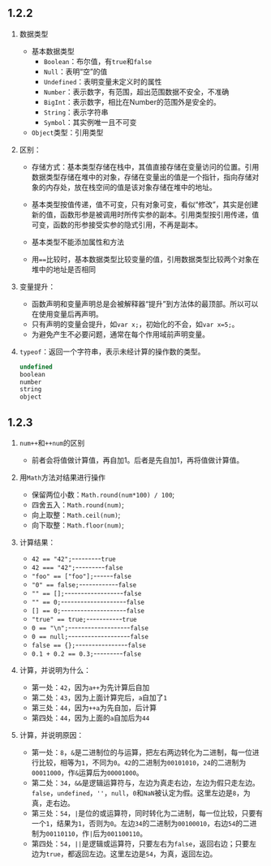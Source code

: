 ## 1.2.2

1. 数据类型

   * 基本数据类型
     * `Boolean`：布尔值，有`true`和`false`
     * `Null`：表明“空”的值
     * `Undefined`：表明变量未定义时的属性
     * `Number`：表示数字，有范围，超出范围数据不安全，不准确
     * `BigInt`：表示数字，相比在Number的范围外是安全的。
     * `String`：表示字符串
     * `Symbol`：其实例唯一且不可变
   * `Object`类型：引用类型

2. 区别：

   * 存储方式：基本类型存储在栈中，其值直接存储在变量访问的位置。引用数据类型存储在堆中的对象，存储在变量出的值是一个指针，指向存储对象的内存处，放在栈空间的值是该对象存储在堆中的地址。

   * 基本类型按值传递，值不可变，只有对象可变，看似“修改”，其实是创建新的值，函数形参是被调用时所传实参的副本。引用类型按引用传递，值可变，函数的形参接受实参的隐式引用，不再是副本。
   * 基本类型不能添加属性和方法
   * 用`==`比较时，基本数据类型比较变量的值，引用数据类型比较两个对象在堆中的地址是否相同

3. 变量提升：

   * 函数声明和变量声明总是会被解释器“提升”到方法体的最顶部。所以可以在使用变量后再声明。
   * 只有声明的变量会提升，如`var x;`，初始化的不会，如`var x=5;`。
   * 为避免产生不必要问题，通常在每个作用域前声明变量。

4. `typeof`：返回一个字符串，表示未经计算的操作数的类型。

   ```js
   undefined
   boolean
   number
   string
   object
   ```

## 1.2.3

1. `num++`和`++num`的区别
   * 前者会将值做计算值，再自加1。后者是先自加1，再将值做计算值。

2. 用`Math`方法对结果进行操作
   * 保留两位小数：`Math.round(num*100) / 100`;
   * 四舍五入：`Math.round(num)`;
   * 向上取整：`Math.ceil(num)`;
   * 向下取整：`Math.floor(num)`;

3. 计算结果：
   * `42 == "42";`---------`true`
   * `42 === "42";`---------`false`
   * `"foo" == ["foo"];`------`false`
   * `"0" == false;`------------`false`
   * `"" == [];`------------------`false`
   * `"" == 0;`--------------------`false`
   * `[] == 0;`--------------------`false`
   * `"true" == true;`-----------`true`
   * `0 == "\n";`-------------------`false`
   * `0 == null;`-------------------`false`
   * `false == {};`----------------`false`
   * `0.1 + 0.2 == 0.3;`---------`false`
4. 计算，并说明为什么：
   * 第一处：`42`，因为`a++`为先计算后自加
   * 第二处：`43`，因为上面计算完后，`a`自加了`1`
   * 第三处：`44`，因为`++a`为先自加，后计算
   * 第四处：`44`，因为上面的`a`自加后为`44`

5. 计算，并说明原因：
   * 第一处：`8`，`&`是二进制位的与运算，把左右两边转化为二进制，每一位进行比较，相等为`1`，不同为`0`。`42`的二进制为`00101010`，`24`的二进制为`00011000`，作`&`运算后为`00001000`。
   * 第二处：`34`，`&&`是逻辑运算符与，左边为真走右边，左边为假只走左边。`false`，`undefined`，`''`，`null`，`0`和`NaN`被认定为假。这里左边是`8`，为真，走右边。
   * 第三处：`54`，`|`是位的或运算符，同时转化为二进制，每一位比较，只要有一个`1`，结果为`1`，否则为`0`。左边`34`的二进制为`00100010`，右边`54`的二进制为`00110110`，作`|`后为`001100110`。
   * 第四处：`54`，`||`是逻辑或运算符，只要左右为`false`，返回右边；只要左边为`true`，都返回左边。这里左边是`54`，为真，返回左边。

